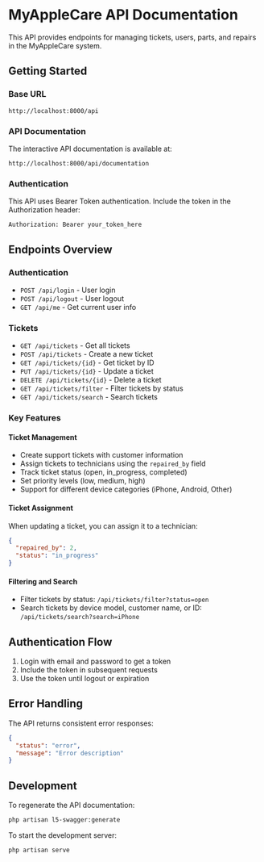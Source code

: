 # MyAppleCare API Documentation

This API provides endpoints for managing tickets, users, parts, and repairs in the MyAppleCare system.

## Getting Started

### Base URL
```
http://localhost:8000/api
```

### API Documentation
The interactive API documentation is available at:
```
http://localhost:8000/api/documentation
```

### Authentication
This API uses Bearer Token authentication. Include the token in the Authorization header:
```
Authorization: Bearer your_token_here
```

## Endpoints Overview

### Authentication
- `POST /api/login` - User login
- `POST /api/logout` - User logout  
- `GET /api/me` - Get current user info

### Tickets
- `GET /api/tickets` - Get all tickets
- `POST /api/tickets` - Create a new ticket
- `GET /api/tickets/{id}` - Get ticket by ID
- `PUT /api/tickets/{id}` - Update a ticket
- `DELETE /api/tickets/{id}` - Delete a ticket
- `GET /api/tickets/filter` - Filter tickets by status
- `GET /api/tickets/search` - Search tickets

### Key Features

#### Ticket Management
- Create support tickets with customer information
- Assign tickets to technicians using the `repaired_by` field
- Track ticket status (open, in_progress, completed)
- Set priority levels (low, medium, high)
- Support for different device categories (iPhone, Android, Other)

#### Ticket Assignment
When updating a ticket, you can assign it to a technician:
```json
{
  "repaired_by": 2,
  "status": "in_progress"
}
```

#### Filtering and Search
- Filter tickets by status: `/api/tickets/filter?status=open`
- Search tickets by device model, customer name, or ID: `/api/tickets/search?search=iPhone`

## Authentication Flow

1. Login with email and password to get a token
2. Include the token in subsequent requests
3. Use the token until logout or expiration

## Error Handling

The API returns consistent error responses:
```json
{
  "status": "error",
  "message": "Error description"
}
```

## Development

To regenerate the API documentation:
```bash
php artisan l5-swagger:generate
```

To start the development server:
```bash
php artisan serve
```
